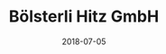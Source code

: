 ---
title:          "Bölsterli Hitz GmbH"
date:           "2018-07-05"
draft:          false
robotsExclude:  true
---